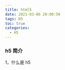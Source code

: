 ```yaml
---
title: html5
date: 2021-03-06 20:00:50
tags: H5
toc: true
categories:
  - H5
---
```


### h5 简介

1，什么是 h5

<!-- more -->
